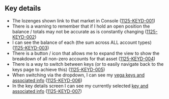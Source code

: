 ## Key details

- The lozenges shown link to that market in Console (<a name="1125-KEYD-001" href="#1125-KEYD-001">1125-KEYD-001</a>)
- There is a warning to remember that if I hold an open position the balance / totals may not be accurate as is constantly changing (<a name="1125-KEYD-002" href="#1125-KEYD-002">1125-KEYD-002</a>)
- I can see the balance of each (the sum across ALL account types) (<a name="1125-KEYD-003" href="#1125-KEYD-003">1125-KEYD-003</a>)
- There is a button / icon that allows me to expand the view to show the breakdown of all non-zero accounts for that asset (<a name="1125-KEYD-004" href="#1125-KEYD-004">1125-KEYD-004</a>)
- There is a way to switch between keys (or to easily navigate back to the keys page to achieve this) (<a name="1125-KEYD-005" href="#1125-KEYD-005">1125-KEYD-005</a>)
- When switching via the dropdown, I can see my [vega keys and associated info](./1126-VKEY-vega_key.md) (<a name="1125-KEYD-006" href="#1125-KEYD-006">1125-KEYD-006</a>)
- In the key details screen I can see my currently selected [key and associated info](./1126-VKEY-vega_key.md) (<a name="1125-KEYD-007" href="#1125-KEYD-007">1125-KEYD-007</a>)
